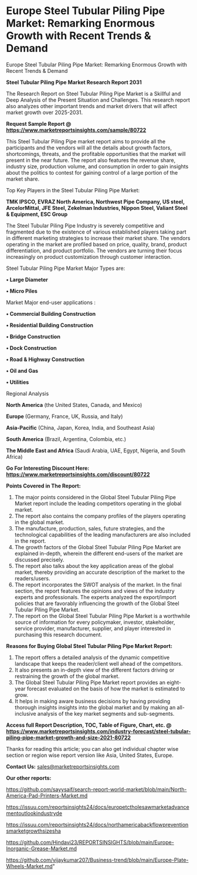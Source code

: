 # Europe Steel Tubular Piling Pipe Market: Remarking Enormous Growth with Recent Trends & Demand
Europe Steel Tubular Piling Pipe Market: Remarking Enormous Growth with Recent Trends & Demand

<strong>Steel Tubular Piling Pipe Market Research Report 2031</strong>

The Research Report on Steel Tubular Piling Pipe Market is a Skillful and Deep Analysis of the Present Situation and Challenges. This research report also analyzes other important trends and market drivers that will affect market growth over 2025-2031.

<strong>Request Sample Report @ <a href=https://www.marketreportsinsights.com/sample/80722>https://www.marketreportsinsights.com/sample/80722</a></strong>

This Steel Tubular Piling Pipe market report aims to provide all the participants and the vendors will all the details about growth factors, shortcomings, threats, and the profitable opportunities that the market will present in the near future. The report also features the revenue share, industry size, production volume, and consumption in order to gain insights about the politics to contest for gaining control of a large portion of the market share.

Top Key Players in the Steel Tubular Piling Pipe Market:

<strong>TMK IPSCO, EVRAZ North America, Northwest Pipe Company, US steel, ArcelorMittal, JFE Steel, Zekelman Industries, Nippon Steel, Valiant Steel & Equipment, ESC Group</strong>

The Steel Tubular Piling Pipe Industry is severely competitive and fragmented due to the existence of various established players taking part in different marketing strategies to increase their market share. The vendors operating in the market are profiled based on price, quality, brand, product differentiation, and product portfolio. The vendors are turning their focus increasingly on product customization through customer interaction.

Steel Tubular Piling Pipe Market Major Types are:

<strong>• Large Diameter

• Micro Piles</strong>

Market Major end-user applications :

<strong>• Commercial Building Construction

• Residential Building Construction

• Bridge Construction

• Dock Construction

• Road & Highway Construction

• Oil and Gas

• Utilities</strong>

Regional Analysis

</u><strong><b>North America</b></strong> (the United States, Canada, and Mexico)

<strong><b>Europe </b></strong>(Germany, France, UK, Russia, and Italy)

<strong><b>Asia-Pacific</b></strong> (China, Japan, Korea, India, and Southeast Asia)

<strong><b>South America</b></strong> (Brazil, Argentina, Colombia, etc.)

<strong><b>The Middle East and Africa</b></strong> (Saudi Arabia, UAE, Egypt, Nigeria, and South Africa)

<strong>Go For Interesting Discount Here: <a href=https://www.marketreportsinsights.com/discount/80722>https://www.marketreportsinsights.com/discount/80722</a></strong>

<strong>Points Covered in The Report:</strong>
<ol>
  <li>The major points considered in the Global Steel Tubular Piling Pipe Market report include the leading competitors operating in the global market.</li>
  <li>The report also contains the company profiles of the players operating in the global market.</li>
  <li>The manufacture, production, sales, future strategies, and the technological capabilities of the leading manufacturers are also included in the report.</li>
  <li>The growth factors of the Global Steel Tubular Piling Pipe Market are explained in-depth, wherein the different end-users of the market are discussed precisely.</li>
  <li>The report also talks about the key application areas of the global market, thereby providing an accurate description of the market to the readers/users.</li>
  <li>The report incorporates the SWOT analysis of the market. In the final section, the report features the opinions and views of the industry experts and professionals. The experts analyzed the export/import policies that are favorably influencing the growth of the Global Steel Tubular Piling Pipe Market.</li>
  <li>The report on the Global Steel Tubular Piling Pipe Market is a worthwhile source of information for every policymaker, investor, stakeholder, service provider, manufacturer, supplier, and player interested in purchasing this research document.</li>
</ol>
<strong>Reasons for Buying Global Steel Tubular Piling Pipe Market Report:</strong>

<ol>
  <li>The report offers a detailed analysis of the dynamic competitive landscape that keeps the reader/client well ahead of the competitors.</li>
  <li>It also presents an in-depth view of the different factors driving or restraining the growth of the global market.</li>
  <li>The Global Steel Tubular Piling Pipe Market report provides an eight-year forecast evaluated on the basis of how the market is estimated to grow.</li>
  <li>It helps in making aware business decisions by having providing thorough insights insights into the global market and by making an all-inclusive analysis of the key market segments and sub-segments.</li>
</ol>
<strong>Access full Report Description, TOC, Table of Figure, Chart, etc. @ <a href=https://www.marketreportsinsights.com/industry-forecast/steel-tubular-piling-pipe-market-growth-and-size-2021-80722>https://www.marketreportsinsights.com/industry-forecast/steel-tubular-piling-pipe-market-growth-and-size-2021-80722</a></strong>


Thanks for reading this article; you can also get individual chapter wise section or region wise report version like Asia, United States, Europe.

<strong>Contact Us:</strong>
sales@marketreportsinsights.com

<strong>Our other reports:</strong>

<a href=https://github.com/sayysaif/search-report-world-market/blob/main/North-America-Pad-Printers-Market.md>https://github.com/sayysaif/search-report-world-market/blob/main/North-America-Pad-Printers-Market.md</a>

<a href=https://issuu.com/reportsinsights24/docs/europetctholesawmarketadvancementoutlookindustryde>https://issuu.com/reportsinsights24/docs/europetctholesawmarketadvancementoutlookindustryde</a>

<a href=https://issuu.com/reportsinsights24/docs/northamericabackflowpreventionsmarketgrowthsizesha>https://issuu.com/reportsinsights24/docs/northamericabackflowpreventionsmarketgrowthsizesha</a>

<a href=https://github.com/Hindavi23/REPORTSINSIGHTS/blob/main/Europe-Inorganic-Grease-Market.md>https://github.com/Hindavi23/REPORTSINSIGHTS/blob/main/Europe-Inorganic-Grease-Market.md</a>

<a href=https://github.com/vijaykumar207/Business-trend/blob/main/Europe-Plate-Wheels-Market.md>https://github.com/vijaykumar207/Business-trend/blob/main/Europe-Plate-Wheels-Market.md</a>"
